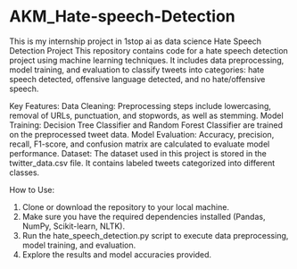 # AKM_Hate-speech-Detection
This is my internship project in 1stop ai as data science 
Hate Speech Detection Project
This repository contains code for a hate speech detection project using machine learning techniques. It includes data preprocessing, model training, and evaluation to classify tweets into categories: hate speech detected, offensive language detected, and no hate/offensive speech.

Key Features:
Data Cleaning: Preprocessing steps include lowercasing, removal of URLs, punctuation, and stopwords, as well as stemming.
Model Training: Decision Tree Classifier and Random Forest Classifier are trained on the preprocessed tweet data.
Model Evaluation: Accuracy, precision, recall, F1-score, and confusion matrix are calculated to evaluate model performance.
Dataset:
The dataset used in this project is stored in the twitter_data.csv file. It contains labeled tweets categorized into different classes.

How to Use:
1. Clone or download the repository to your local machine.
2. Make sure you have the required dependencies installed (Pandas, NumPy, Scikit-learn, NLTK).
3. Run the hate_speech_detection.py script to execute data preprocessing, model training, and evaluation.
4. Explore the results and model accuracies provided.


